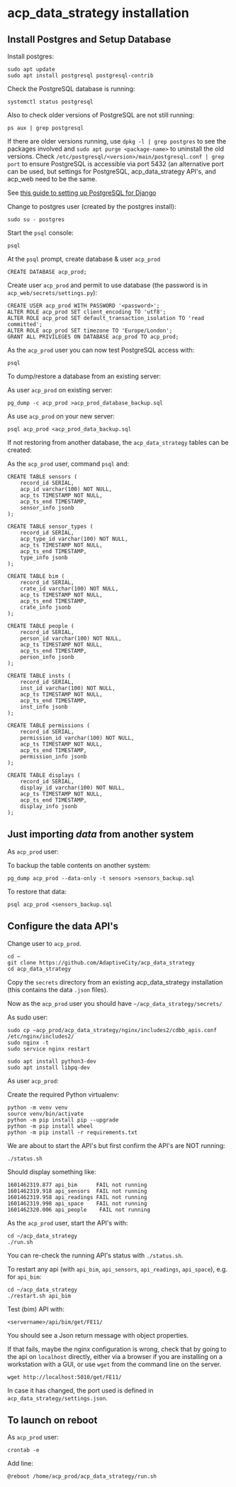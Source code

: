 # acp_data_strategy installation

## Install Postgres and Setup Database

Install postgres:

```
sudo apt update
sudo apt install postgresql postgresql-contrib
```

Check the PostgreSQL database is running:
```
systemctl status postgresql
```
Also to check older versions of PostgreSQL are not still running:
```
ps aux | grep postgresql
```
If there are older versions running, use `dpkg -l | grep postgres` to see the packages involved and `sudo apt purge <package-name>`
to uninstall the old versions. Check `/etc/postgresql/<version>/main/postgresql.conf | grep port` to ensure PostgreSQL is accessible
via port 5432 (an alternative port can be used, but settings for PostgreSQL, acp_data_strategy API's, and acp_web need to be the
same.

See [this guide to setting up PostgreSQL for Django](https://www.digitalocean.com/community/tutorials/how-to-use-postgresql-with-your-django-application-on-ubuntu-14-04)

Change to postgres user (created by the postgres install):
```
sudo su - postgres
```
Start the `psql` console:
```
psql
```
At the `psql` prompt, create database & user `acp_prod`
```
CREATE DATABASE acp_prod;
```
Create user `acp_prod` and permit to use database (the password is in `acp_web/secrets/settings.py`):
```
CREATE USER acp_prod WITH PASSWORD '<password>';
ALTER ROLE acp_prod SET client_encoding TO 'utf8';
ALTER ROLE acp_prod SET default_transaction_isolation TO 'read committed';
ALTER ROLE acp_prod SET timezone TO 'Europe/London';
GRANT ALL PRIVILEGES ON DATABASE acp_prod TO acp_prod;
```
As the `acp_prod` user you can now test PostgreSQL access with:
```
psql
```

To dump/restore a database from an existing server:

As user `acp_prod` on existing server:
```
pg_dump -c acp_prod >acp_prod_database_backup.sql
```
As use `acp_prod` on your new server:
```
psql acp_prod <acp_prod_data_backup.sql
```

If not restoring from another database, the `acp_data_strategy` tables can be created:

As the `acp_prod` user, command `psql` and:
```
CREATE TABLE sensors (
    record_id SERIAL,
    acp_id varchar(100) NOT NULL,
    acp_ts TIMESTAMP NOT NULL,
    acp_ts_end TIMESTAMP,
    sensor_info jsonb
);

CREATE TABLE sensor_types (
    record_id SERIAL,
    acp_type_id varchar(100) NOT NULL,
    acp_ts TIMESTAMP NOT NULL,
    acp_ts_end TIMESTAMP,
    type_info jsonb
);

CREATE TABLE bim (
    record_id SERIAL,
    crate_id varchar(100) NOT NULL,
    acp_ts TIMESTAMP NOT NULL,
    acp_ts_end TIMESTAMP,
    crate_info jsonb
);

CREATE TABLE people (
    record_id SERIAL,
    person_id varchar(100) NOT NULL,
    acp_ts TIMESTAMP NOT NULL,
    acp_ts_end TIMESTAMP,
    person_info jsonb
);

CREATE TABLE insts (
    record_id SERIAL,
    inst_id varchar(100) NOT NULL,
    acp_ts TIMESTAMP NOT NULL,
    acp_ts_end TIMESTAMP,
    inst_info jsonb
);

CREATE TABLE permissions (
    record_id SERIAL,
    permission_id varchar(100) NOT NULL,
    acp_ts TIMESTAMP NOT NULL,
    acp_ts_end TIMESTAMP,
    permission_info jsonb
);

CREATE TABLE displays (
    record_id SERIAL,
    display_id varchar(100) NOT NULL,
    acp_ts TIMESTAMP NOT NULL,
    acp_ts_end TIMESTAMP,
    display_info jsonb
);
```

## Just importing *data* from another system

As `acp_prod` user:

To backup the table contents on another system:
```
pg_dump acp_prod --data-only -t sensors >sensors_backup.sql
```
To restore that data:
```
psql acp_prod <sensors_backup.sql
```

## Configure the data API's

Change user to `acp_prod`.

```
cd ~
git clone https://github.com/AdaptiveCity/acp_data_strategy
cd acp_data_strategy
```

Copy the `secrets` directory from an existing acp_data_strategy installation (this contains the data `.json` files).

Now as the `acp_prod` user you should have `~/acp_data_strategy/secrets/`

As sudo user:
```
sudo cp ~acp_prod/acp_data_strategy/nginx/includes2/cdbb_apis.conf /etc/nginx/includes2/
sudo nginx -t
sudo service nginx restart
```

```
sudo apt install python3-dev
sudo apt install libpq-dev
```

As user `acp_prod`:

Create the required Python virtualenv:
```
python -m venv venv
source venv/bin/activate
python -m pip install pip --upgrade
python -m pip install wheel
python -m pip install -r requirements.txt
```

We are about to start the API's but first confirm the API's are NOT running:
```
./status.sh
```
Should display something like:
```
1601462319.877 api_bim      FAIL not running
1601462319.918 api_sensors  FAIL not running
1601462319.958 api_readings FAIL not running
1601462319.998 api_space    FAIL not running
1601462320.006 api_people    FAIL not running
```
As the `acp_prod` user, start the API's with:
```
cd ~/acp_data_strategy
./run.sh
```
You can re-check the running API's status with `./status.sh`.

To restart any api (with `api_bim`, `api_sensors`, `api_readings`, `api_space`), e.g. for `api_bim`:
```
cd ~/acp_data_strategy
./restart.sh api_bim
```

Test (bim) API with:
```
<servername>/api/bim/get/FE11/
```
You should see a Json return message with object properties.

If that fails, maybe the nginx configuration is wrong, check that by going to the api on `localhost` directly, either
via a browser if you are installing on a workstation with a GUI, or use `wget` from the command line on the server.
```
wget http://localhost:5010/get/FE11/
```
In case it has changed, the port used is defined in `acp_data_strategy/settings.json`.

## To launch on reboot

As `acp_prod` user:
```
crontab -e
```

Add line:
```
@reboot /home/acp_prod/acp_data_strategy/run.sh
```

